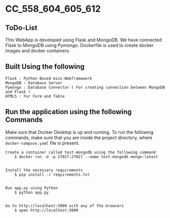 # CC_558_604_605_612

## ToDo-List 

This WebApp is developed using Flask and MongoDB. We have connected Flask to MongoDB using Pymongo. Dockerfile is used to create docker images and docker containers.


## Built Using the following

	Flask : Python Based mini-Webframework
	MongoDB : Database Server
	Pymongo : Database Connector ( For creating connection between MongoDB and Flask )
	HTML5 : For Form and Table


## Run the application using the following Commands

Make sure that Docker Desktop is up and running. To run the following commands, make sure that you are inside the project directory, where `docker-compose.yaml` file is present.

```
Create a container called test-mongodb using the following command
    $ docker run -d -p 27017:27017 --name test-mongodb mongo:latest
    
    
Install the necessary requirements
    $ pip install -r requirements.txt
    
  
Run app.py using Python
    $ python app.py
    

Go to http://localhost:5000 with any of the browsers
    $ open http://localhost:5000
```
